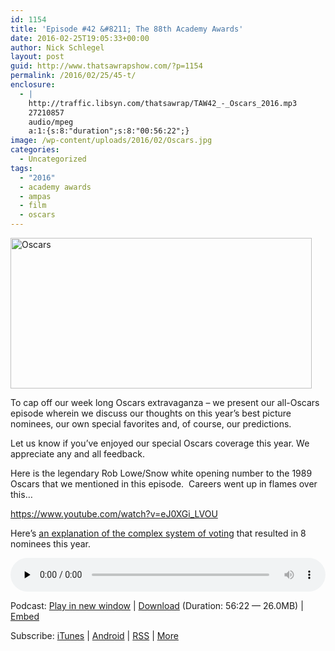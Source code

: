 ```yaml
---
id: 1154
title: 'Episode #42 &#8211; The 88th Academy Awards'
date: 2016-02-25T19:05:33+00:00
author: Nick Schlegel
layout: post
guid: http://www.thatsawrapshow.com/?p=1154
permalink: /2016/02/25/45-t/
enclosure:
  - |
    http://traffic.libsyn.com/thatsawrap/TAW42_-_Oscars_2016.mp3
    27210857
    audio/mpeg
    a:1:{s:8:"duration";s:8:"00:56:22";}
image: /wp-content/uploads/2016/02/Oscars.jpg
categories:
  - Uncategorized
tags:
  - "2016"
  - academy awards
  - ampas
  - film
  - oscars
---
```

<a href="http://www.thatsawrapshow.com/wp-content/uploads/2016/02/Oscars.jpg" rel="attachment wp-att-1155"><img class="aligncenter wp-image-1155" src="http://www.thatsawrapshow.com/wp-content/uploads/2016/02/Oscars.jpg" alt="Oscars" width="482" height="241" srcset="http://www.thatsawrapshow.com/wp-content/uploads/2016/02/Oscars.jpg 660w, http://www.thatsawrapshow.com/wp-content/uploads/2016/02/Oscars-300x150.jpg 300w, http://www.thatsawrapshow.com/wp-content/uploads/2016/02/Oscars-600x300.jpg 600w" sizes="(max-width: 482px) 100vw, 482px" /></a>

To cap off our week long Oscars extravaganza &#8211; we present our all-Oscars episode wherein we discuss our thoughts on this year&#8217;s best picture nominees, our own special favorites and, of course, our predictions.

Let us know if you&#8217;ve enjoyed our special Oscars coverage this year. We appreciate any and all feedback.

Here is the legendary Rob Lowe/Snow white opening number to the 1989 Oscars that we mentioned in this episode.  Careers went up in flames over this&#8230;

https://www.youtube.com/watch?v=eJ0XGi_LVOU

Here&#8217;s [an explanation of the complex system of voting](http://www.goldderby.com/cms/view/209/) that resulted in 8 nominees this year.

<div class="powerpress_player" id="powerpress_player_292">
  <audio class="wp-audio-shortcode" id="audio-1154-52" preload="none" style="width: 100%;" controls="controls"><source type="audio/mpeg" src="http://media.blubrry.com/thatsawrap/p/traffic.libsyn.com/thatsawrap/TAW42_-_Oscars_2016.mp3?_=52" /><a href="http://media.blubrry.com/thatsawrap/p/traffic.libsyn.com/thatsawrap/TAW42_-_Oscars_2016.mp3">http://media.blubrry.com/thatsawrap/p/traffic.libsyn.com/thatsawrap/TAW42_-_Oscars_2016.mp3</a></audio>
</div>

<p class="powerpress_links powerpress_links_mp3">
  Podcast: <a href="http://media.blubrry.com/thatsawrap/p/traffic.libsyn.com/thatsawrap/TAW42_-_Oscars_2016.mp3" class="powerpress_link_pinw" target="_blank" title="Play in new window" onclick="return powerpress_pinw('http://www.thatsawrapshow.com/?powerpress_pinw=1154-podcast');" rel="nofollow">Play in new window</a> | <a href="http://media.blubrry.com/thatsawrap/p/traffic.libsyn.com/thatsawrap/TAW42_-_Oscars_2016.mp3" class="powerpress_link_d" title="Download" rel="nofollow" download="TAW42_-_Oscars_2016.mp3">Download</a> (Duration: 56:22 &#8212; 26.0MB) | <a href="#" class="powerpress_link_e" title="Embed" onclick="return powerpress_show_embed('1154-podcast');" rel="nofollow">Embed</a>
</p>

<p class="powerpress_embed_box" id="powerpress_embed_1154-podcast" style="display: none;">
  <input id="powerpress_embed_1154-podcast_t" type="text" value="<iframe width=&quot;320&quot; height=&quot;30&quot; src=&quot;http://www.thatsawrapshow.com/?powerpress_embed=1154-podcast&amp;powerpress_player=mediaelement-audio&quot; frameborder=&quot;0&quot; scrolling=&quot;no&quot;></iframe>" onclick="javascript: this.select();" onfocus="javascript: this.select();" style="width: 70%;" readOnly />
</p>

<p class="powerpress_links powerpress_subscribe_links">
  Subscribe: <a href="https://itunes.apple.com/us/podcast/thats-a-wrap!/id638015669?mt=2&ls=1" class="powerpress_link_subscribe powerpress_link_subscribe_itunes" title="Subscribe on iTunes" rel="nofollow">iTunes</a> | <a href="http://subscribeonandroid.com/www.thatsawrapshow.com/feed/podcast/" class="powerpress_link_subscribe powerpress_link_subscribe_android" title="Subscribe on Android" rel="nofollow">Android</a> | <a href="http://www.thatsawrapshow.com/feed/podcast/" class="powerpress_link_subscribe powerpress_link_subscribe_rss" title="Subscribe via RSS" rel="nofollow">RSS</a> | <a href="http://www.thatsawrapshow.com/subscribe-to-podcast/" class="powerpress_link_subscribe powerpress_link_subscribe_more" title="More" rel="nofollow">More</a>
</p>

<!--powerpress_player-->